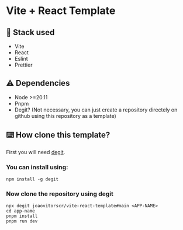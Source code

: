 # Vite + React Template

## 🧱 Stack used
* Vite
* React
* Eslint
* Prettier

## ⚠️ Dependencies
* Node >=20.11
* Pnpm
* Degit? (Not necessary, you can just create a repository directely on github using this repository as a template)

## ⌨️ How clone this template?

First you will need [degit](https://github.com/Rich-Harris/degit).

### You can install using:
```
npm install -g degit
```

### Now clone the repository using degit
```
npx degit joaovitorscr/vite-react-template#main <APP-NAME>
cd app-name
pnpm install
pnpm run dev
```
